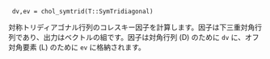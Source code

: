 ```
 dv,ev = chol_symtrid(T::SymTridiagonal)
```

対称トリディアゴナル行列のコレスキー因子を計算します。因子は下三重対角行列であり、出力はベクトルの組です。因子は対角行列 (D) のために `dv` に、オフ対角要素 (L) のために `ev` に格納されます。
